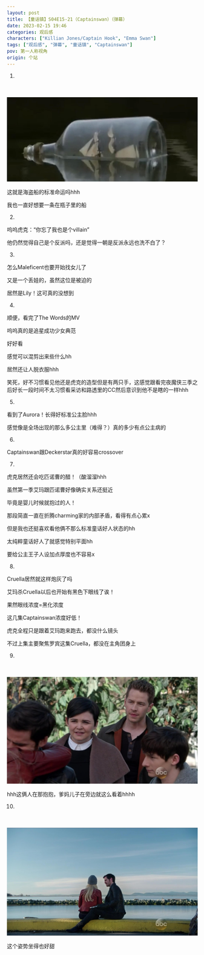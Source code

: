 ```yaml
---
layout: post
title: 【童话镇】S04E15-21（Captainswan）（弹幕）
date: 2023-02-15 19:46
categories: 观后感
characters: ["Killian Jones/Captain Hook", "Emma Swan"]
tags: ["观后感", "弹幕", "童话镇", "Captainswan"]
pov: 第一人称视角
origin: 个站
---
```


1.

<br><br>
![](/assets/images/OUAT/2023-02-15-OUAT-3.jpg)
<br>

这就是海盗船的标准命运吗hhh

我也一直好想要一条在瓶子里的船

2.

呜呜虎克：“你忘了我也是个villain”

他仍然觉得自己是个反派吗，还是觉得一朝是反派永远也洗不白了？

3.

怎么Maleficent也要开始找女儿了

又是一个丢娃的，虽然这位是被迫的

居然是Lily！这可真的没想到

4.

顺便，看完了The Words的MV

呜呜真的是追星成功少女典范

好好看

感觉可以混剪出来些什么hh

居然还让人脱衣服hhh

笑死，好不习惯看见他还是虎克的造型但是有两只手，这感觉跟看完夜魔侠三季之后好长一段时间不太习惯看采访和路透里的CC然后意识到他不是瞎的一样hhh

5.

看到了Aurora！长得好标准公主脸hhh

感觉像是全场出现的那么多公主里（难得？）真的多少有点公主病的

6.

Captainswan跟Deckerstar真的好容易crossover

7.

虎克居然还会吃匹诺曹的醋！（酸溜溜hhh

虽然第一季艾玛跟匹诺曹好像确实关系还挺近

毕竟是婴儿时候就抱过的人！

那段简直一直在折腾charming家的内部矛盾，看得有点心累x

但是我也还挺喜欢看他俩不那么标准童话好人状态的hh

太纯粹童话好人了就感觉特别平面hh

要给公主王子人设加点厚度也不容易x

8.

Cruella居然就这样炮灰了吗

艾玛杀Cruella以后也开始有黑色下眼线了诶！

果然眼线浓度=黑化浓度

这几集Captainswan浓度好低！

虎克全程只是跟着艾玛跑来跑去，都没什么镜头

不过上集主要聚焦罗宾这集Cruella，都没在主角团身上

9.

<br><br>
![](/assets/images/OUAT/2023-02-20-OUAT-1.jpg)
<br>

hhh这俩人在那抱抱，爹妈儿子在旁边就这么看着hhhh

10.

<br><br>
![](/assets/images/OUAT/2023-02-20-OUAT-2.jpg)
<br>

这个姿势坐得也好甜
